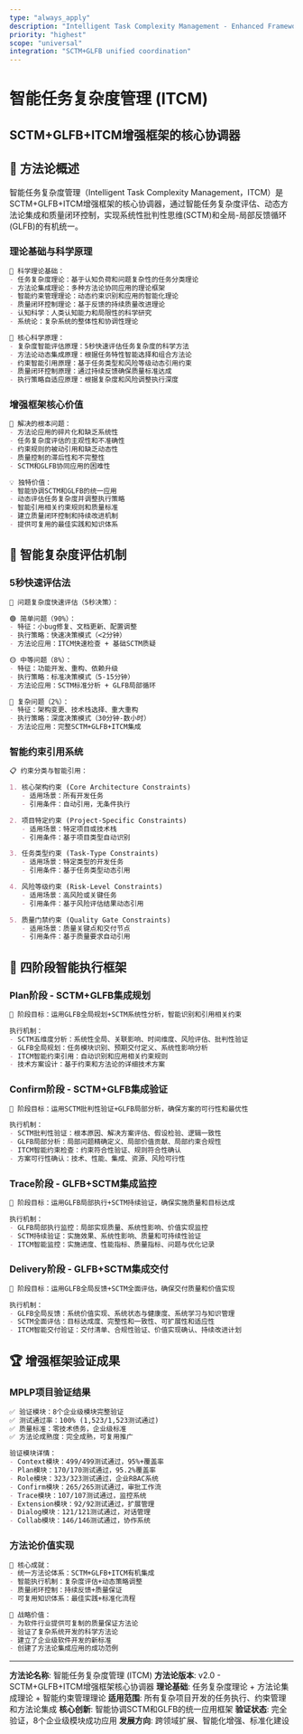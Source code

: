 ```yaml
---
type: "always_apply"
description: "Intelligent Task Complexity Management - Enhanced Framework Core Coordinator"
priority: "highest"
scope: "universal"
integration: "SCTM+GLFB unified coordination"
---
```


# 智能任务复杂度管理 (ITCM)
## SCTM+GLFB+ITCM增强框架的核心协调器

## 📖 **方法论概述**

智能任务复杂度管理（Intelligent Task Complexity Management，ITCM）是SCTM+GLFB+ITCM增强框架的核心协调器，通过智能任务复杂度评估、动态方法论集成和质量闭环控制，实现系统性批判性思维(SCTM)和全局-局部反馈循环(GLFB)的有机统一。

### **理论基础与科学原理**
```markdown
🔬 科学理论基础：
- 任务复杂度理论：基于认知负荷和问题复杂性的任务分类理论
- 方法论集成理论：多种方法论协同应用的理论框架
- 智能约束管理理论：动态约束识别和应用的智能化理论
- 质量闭环控制理论：基于反馈的持续质量改进理论
- 认知科学：人类认知能力和局限性的科学研究
- 系统论：复杂系统的整体性和协调性理论

🎯 核心科学原理：
- 复杂度智能评估原理：5秒快速评估任务复杂度的科学方法
- 方法论动态集成原理：根据任务特性智能选择和组合方法论
- 约束智能引用原理：基于任务类型和风险等级动态引用约束
- 质量闭环控制原理：通过持续反馈确保质量标准达成
- 执行策略自适应原理：根据复杂度和风险调整执行深度
```

### **增强框架核心价值**
```markdown
🎯 解决的根本问题：
- 方法论应用的碎片化和缺乏系统性
- 任务复杂度评估的主观性和不准确性
- 约束规则的被动引用和缺乏动态性
- 质量控制的滞后性和不完整性
- SCTM和GLFB协同应用的困难性

💡 独特价值：
- 智能协调SCTM和GLFB的统一应用
- 动态评估任务复杂度并调整执行策略
- 智能引用相关约束规则和质量标准
- 建立质量闭环控制和持续改进机制
- 提供可复用的最佳实践和知识体系
```

## 🧠 **智能复杂度评估机制**

### **5秒快速评估法**
```markdown
🚦 问题复杂度快速评估（5秒决策）：

🟢 简单问题（90%）：
- 特征：小bug修复、文档更新、配置调整
- 执行策略：快速决策模式（<2分钟）
- 方法论应用：ITCM快速检查 + 基础SCTM质疑

🟡 中等问题（8%）：
- 特征：功能开发、重构、依赖升级
- 执行策略：标准决策模式（5-15分钟）
- 方法论应用：SCTM标准分析 + GLFB局部循环

🔴 复杂问题（2%）：
- 特征：架构变更、技术栈选择、重大重构
- 执行策略：深度决策模式（30分钟-数小时）
- 方法论应用：完整SCTM+GLFB+ITCM集成
```

### **智能约束引用系统**
```markdown
📋 约束分类与智能引用：

1. 核心架构约束 (Core Architecture Constraints)
   - 适用场景：所有开发任务
   - 引用条件：自动引用，无条件执行

2. 项目特定约束 (Project-Specific Constraints)
   - 适用场景：特定项目或技术栈
   - 引用条件：基于项目类型自动识别

3. 任务类型约束 (Task-Type Constraints)
   - 适用场景：特定类型的开发任务
   - 引用条件：基于任务类型动态引用

4. 风险等级约束 (Risk-Level Constraints)
   - 适用场景：高风险或关键任务
   - 引用条件：基于风险评估结果动态引用

5. 质量门禁约束 (Quality Gate Constraints)
   - 适用场景：质量关键点和交付节点
   - 引用条件：基于质量要求自动引用
```

## 🔄 **四阶段智能执行框架**

### **Plan阶段 - SCTM+GLFB集成规划**
```markdown
🎯 阶段目标：运用GLFB全局规划+SCTM系统性分析，智能识别和引用相关约束

执行机制：
- SCTM五维度分析：系统性全局、关联影响、时间维度、风险评估、批判性验证
- GLFB全局规划：任务模块识别、预期交付定义、系统性影响分析
- ITCM智能约束引用：自动识别和应用相关约束规则
- 技术方案设计：基于约束和方法论的详细技术方案
```

### **Confirm阶段 - SCTM+GLFB集成验证**
```markdown
🎯 阶段目标：运用SCTM批判性验证+GLFB局部分析，确保方案的可行性和最优性

执行机制：
- SCTM批判性验证：根本原因、解决方案评估、假设检验、逻辑一致性
- GLFB局部分析：局部问题精确定义、局部价值贡献、局部约束合规性
- ITCM智能约束检查：约束符合性验证、规则符合性确认
- 方案可行性确认：技术、性能、集成、资源、风险可行性
```

### **Trace阶段 - GLFB+SCTM集成监控**
```markdown
🎯 阶段目标：运用GLFB局部执行+SCTM持续验证，确保实施质量和目标达成

执行机制：
- GLFB局部执行监控：局部实现质量、系统性影响、价值实现监控
- SCTM持续验证：实施效果、系统性影响、质量和可持续性验证
- ITCM智能监控：实施进度、性能指标、质量指标、问题与优化记录
```

### **Delivery阶段 - GLFB+SCTM集成交付**
```markdown
🎯 阶段目标：运用GLFB全局反馈+SCTM全面评估，确保交付质量和价值实现

执行机制：
- GLFB全局反馈：系统价值实现、系统状态与健康度、系统学习与知识管理
- SCTM全面评估：目标达成度、完整性和一致性、可扩展性和适应性
- ITCM智能交付验证：交付清单、合规性验证、价值实现确认、持续改进计划
```

## 🏆 **增强框架验证成果**

### **MPLP项目验证结果**
```markdown
✅ 验证模块：8个企业级模块完整验证
✅ 测试通过率：100% (1,523/1,523测试通过)
✅ 质量标准：零技术债务，企业级标准
✅ 方法论成熟度：完全成熟，可复用推广

验证模块详情：
- Context模块：499/499测试通过，95%+覆盖率
- Plan模块：170/170测试通过，95.2%覆盖率
- Role模块：323/323测试通过，企业RBAC系统
- Confirm模块：265/265测试通过，审批工作流
- Trace模块：107/107测试通过，监控系统
- Extension模块：92/92测试通过，扩展管理
- Dialog模块：121/121测试通过，对话管理
- Collab模块：146/146测试通过，协作系统
```

### **方法论价值实现**
```markdown
🎯 核心成就：
- 统一方法论体系：SCTM+GLFB+ITCM有机集成
- 智能执行机制：复杂度评估+动态策略调整
- 质量闭环控制：持续反馈+质量保证
- 可复用知识体系：最佳实践+标准化流程

🚀 战略价值：
- 为软件行业提供可复制的质量保证方法论
- 验证了复杂系统开发的科学方法论
- 建立了企业级软件开发的新标准
- 创建了方法论集成应用的成功范例
```

---

**方法论名称**: 智能任务复杂度管理 (ITCM)
**方法论版本**: v2.0 - SCTM+GLFB+ITCM增强框架核心协调器
**理论基础**: 任务复杂度理论 + 方法论集成理论 + 智能约束管理理论
**适用范围**: 所有复杂项目开发的任务执行、约束管理和方法论集成
**核心创新**: 智能协调SCTM和GLFB的统一应用框架
**验证状态**: 完全验证，8个企业级模块成功应用
**发展方向**: 跨领域扩展、智能化增强、标准化建设
